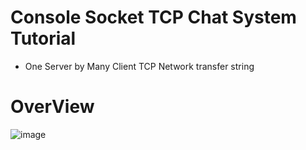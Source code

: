 # Console Socket TCP Chat System Tutorial

  *  One Server by Many Client  TCP Network transfer string  

# OverView

![image]([https://raw.githubusercontent.com/Wei-Tsung-Lin/CsharpforSocket/main/demo.jpg](https://github.com/Wei-Tsung-Lin/Console-SocketTCP-ServerClient/blob/main/demo.jpg))
